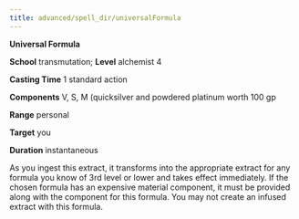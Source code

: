 ```yaml
---
title: advanced/spell_dir/universalFormula
---
```

 **Universal Formula**

**School** transmutation; **Level** alchemist 4

**Casting Time** 1 standard action

**Components** V, S, M (quicksilver and powdered platinum worth 100 gp

**Range** personal

**Target** you

**Duration** instantaneous

As you ingest this extract, it transforms into the appropriate extract for any formula you know of 3rd level or lower and takes effect immediately. If the chosen formula has an expensive material component, it must be provided along with the component for this formula. You may not create an infused extract with this formula.

